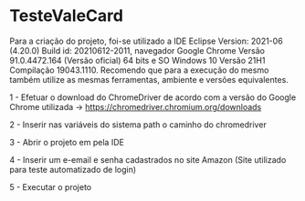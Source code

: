 # TesteValeCard

Para a criação do projeto, foi-se utilizado a IDE Eclipse Version: 2021-06 (4.20.0) Build id: 20210612-2011, navegador Google Chrome Versão 91.0.4472.164 (Versão oficial) 64 bits e SO Windows 10 Versão 21H1 Compilação 19043.1110. Recomendo que para a execução do mesmo também utilize as mesmas ferramentas, ambiente e versões equivalentes.

1 - Efetuar o download do ChromeDriver de acordo com a versão do Google Chrome utilizada -> https://chromedriver.chromium.org/downloads

2 - Inserir nas variáveis do sistema path o caminho do chromedriver

3 - Abrir o projeto em pela IDE

4 - Inserir um e-email e senha cadastrados no site Amazon (Site utilizado para teste automatizado de login)

5 - Executar o projeto
